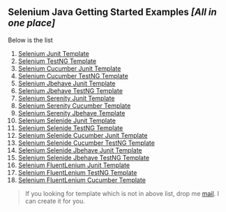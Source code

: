  ## Selenium Java Getting Started Examples *[All in one place]*
 
 Below is the list
 
  1. [Selenium Junit Template](https://github.com/sridharbandi/Selenium-Java-Getting-Started-Examples/tree/master/Selenium-Junit-Template)
  2. [Selenium TestNG Template](https://github.com/sridharbandi/Selenium-Java-Getting-Started-Examples/tree/master/Selenium-Testng-Template)
  3. [Selenium Cucumber Junit Template](https://github.com/sridharbandi/Selenium-Java-Getting-Started-Examples/tree/master/Selenium-Cucumber-Junit-Template)
  4. [Selenium Cucumber TestNG Template](https://github.com/sridharbandi/Selenium-Java-Getting-Started-Examples/tree/master/Selenium-Cucumber-Testng-Template)
  5. [Selenium Jbehave Junit Template](https://github.com/sridharbandi/Selenium-Java-Getting-Started-Examples/tree/master/Selenium-Jbehave-Junit-Template)
  6. [Selenium Jbehave TestNG Template](https://github.com/sridharbandi/Selenium-Java-Getting-Started-Examples/tree/master/Selenium-Jbehave-Testng-Template)
  7. [Selenium Serenity Junit Template](https://github.com/sridharbandi/Selenium-Java-Getting-Started-Examples/tree/master/Selenium-Serenity-Junit-Template)
  8. [Selenium Serenity Cucumber Template](https://github.com/sridharbandi/Selenium-Java-Getting-Started-Examples/tree/master/Selenium-Serenity-Cucumber-Template)
  9. [Selenium Serenity Jbehave Template](https://github.com/sridharbandi/Selenium-Java-Getting-Started-Examples/tree/master/Selenium-Serenity-Jbehave-Template)
 10. [Selenium Selenide Junit Template](https://github.com/sridharbandi/Selenium-Java-Getting-Started-Examples/tree/master/Selenium-Selenide-Junit-Template)
 11. [Selenium Selenide TestNG Template](https://github.com/sridharbandi/Selenium-Java-Getting-Started-Examples/tree/master/Selenium-Selenide-TestNG-Template)
 12. [Selenium Selenide Cucumber Junit Template](https://github.com/sridharbandi/Selenium-Java-Getting-Started-Examples/tree/master/Selenium-Selenide-Cucumber-Junit-Template)
 13. [Selenium Selenide Cucumber TestNG Template](https://github.com/sridharbandi/Selenium-Java-Getting-Started-Examples/tree/master/Selenium-Selenide-Cucumber-Testng-Template)
 14. [Selenium Selenide Jbehave Junit Template](https://github.com/sridharbandi/Selenium-Java-Getting-Started-Examples/tree/master/Selenium-Selenide-Jbehave-Junit-Template)
 15. [Selenium Selenide Jbehave TestNG Template](https://github.com/sridharbandi/Selenium-Java-Getting-Started-Examples/tree/master/Selenium-Selenide-Jbehave-Testng-Template)
 16. [Selenium FluentLenium Junit Template](https://github.com/sridharbandi/Selenium-Java-Getting-Started-Examples/tree/master/Selenium-Fluentlenium-Junit-Template)
 17. [Selenium FluentLenium TestNG Template](https://github.com/sridharbandi/Selenium-Java-Getting-Started-Examples/tree/master/Selenium-Fluentlenium-Testng-Template)
 18. [Selenium FluentLenium Cucumber Template](https://github.com/sridharbandi/Selenium-Java-Getting-Started-Examples/tree/master/Selenium-Fluentlenium-Cucumber-Template)
 
 > If you looking for template which is not in above list, drop me [mail](mailto:sridhar.bandi.ece@gmail.com). I can create it for you.
 
